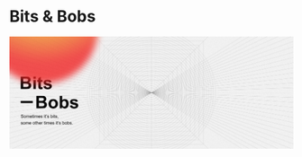 # Bits & Bobs
![Bits and Bobs - Sometimes bits and some other times it's bobs.](https://github.com/auareyou/bitsandbobs/blob/master/bitsbobs-cover.png "Bitsandbobs")
